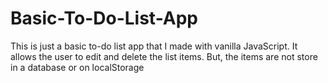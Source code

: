 # Basic-To-Do-List-App
This is just a basic to-do list app that I made with vanilla JavaScript. It allows the user to edit and delete the list items. But, the items are not store in a database or on localStorage
